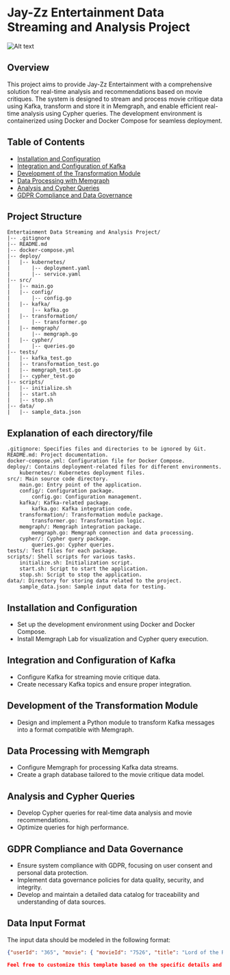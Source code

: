 # Jay-Zz Entertainment Data Streaming and Analysis Project

![Alt text](https://memgraph.com/images/blog/develop-smarter-by-uncovering-insights-inside-data-streams-memgraph-cloud-lab/cloud-release-blog-post-2.png)

## Overview

This project aims to provide Jay-Zz Entertainment with a comprehensive solution for real-time analysis and recommendations based on movie critiques. The system is designed to stream and process movie critique data using Kafka, transform and store it in Memgraph, and enable efficient real-time analysis using Cypher queries. The development environment is containerized using Docker and Docker Compose for seamless deployment.

## Table of Contents

- [Installation and Configuration](#installation-and-configuration)
- [Integration and Configuration of Kafka](#integration-and-configuration-of-kafka)
- [Development of the Transformation Module](#development-of-the-transformation-module)
- [Data Processing with Memgraph](#data-processing-with-memgraph)
- [Analysis and Cypher Queries](#analysis-and-cypher-queries)
- [GDPR Compliance and Data Governance](#gdpr-compliance-and-data-governance)

## Project Structure 

```
Entertainment Data Streaming and Analysis Project/
|-- .gitignore
|-- README.md
|-- docker-compose.yml
|-- deploy/
|   |-- kubernetes/
|       |-- deployment.yaml
|       |-- service.yaml
|-- src/
|   |-- main.go
|   |-- config/
|       |-- config.go
|   |-- kafka/
|       |-- kafka.go
|   |-- transformation/
|       |-- transformer.go
|   |-- memgraph/
|       |-- memgraph.go
|   |-- cypher/
|       |-- queries.go
|-- tests/
|   |-- kafka_test.go
|   |-- transformation_test.go
|   |-- memgraph_test.go
|   |-- cypher_test.go
|-- scripts/
|   |-- initialize.sh
|   |-- start.sh
|   |-- stop.sh
|-- data/
|   |-- sample_data.json
```

## Explanation of each directory/file 

    .gitignore: Specifies files and directories to be ignored by Git.
    README.md: Project documentation.
    docker-compose.yml: Configuration file for Docker Compose.
    deploy/: Contains deployment-related files for different environments.
        kubernetes/: Kubernetes deployment files.
    src/: Main source code directory.
        main.go: Entry point of the application.
        config/: Configuration package.
            config.go: Configuration management.
        kafka/: Kafka-related package.
            kafka.go: Kafka integration code.
        transformation/: Transformation module package.
            transformer.go: Transformation logic.
        memgraph/: Memgraph integration package.
            memgraph.go: Memgraph connection and data processing.
        cypher/: Cypher query package.
            queries.go: Cypher queries.
    tests/: Test files for each package.
    scripts/: Shell scripts for various tasks.
        initialize.sh: Initialization script.
        start.sh: Script to start the application.
        stop.sh: Script to stop the application.
    data/: Directory for storing data related to the project.
        sample_data.json: Sample input data for testing.

## Installation and Configuration

- Set up the development environment using Docker and Docker Compose.
- Install Memgraph Lab for visualization and Cypher query execution.

## Integration and Configuration of Kafka

- Configure Kafka for streaming movie critique data.
- Create necessary Kafka topics and ensure proper integration.

## Development of the Transformation Module

- Design and implement a Python module to transform Kafka messages into a format compatible with Memgraph.

## Data Processing with Memgraph

- Configure Memgraph for processing Kafka data streams.
- Create a graph database tailored to the movie critique data model.

## Analysis and Cypher Queries

- Develop Cypher queries for real-time data analysis and movie recommendations.
- Optimize queries for high performance.

## GDPR Compliance and Data Governance

- Ensure system compliance with GDPR, focusing on user consent and personal data protection.
- Implement data governance policies for data quality, security, and integrity.
- Develop and maintain a detailed data catalog for traceability and understanding of data sources.

## Data Input Format

The input data should be modeled in the following format:

```json
{"userId": "365", "movie": { "movieId": "7526", "title": "Lord of the Rings: The Fellowship of the Ring, The (2001)", "genres": ["Adventure", "Fantasy"] }, "rating": "5", "timestamp": "45554125" }

Feel free to customize this template based on the specific details and features of your project.